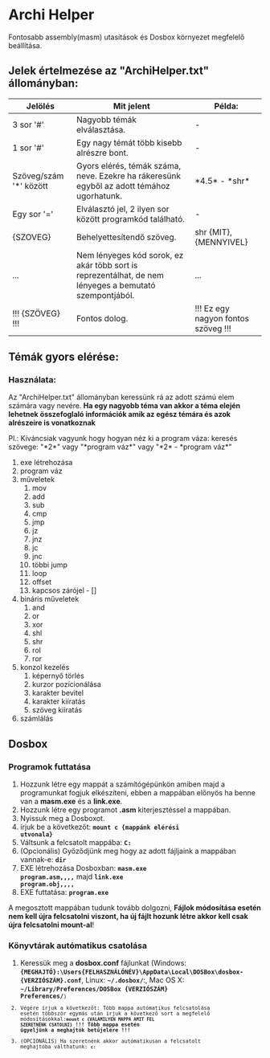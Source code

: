 # Archi Helper
Fontosabb assembly(masm) utasítások és Dosbox környezet megfelelő beállítása.

## Jelek értelmezése az "ArchiHelper.txt" állományban:

|Jelölés|Mit jelent|Példa:|
|----|----|----|
|3 sor '#'|Nagyobb témák elválasztása.|-|
|1 sor '#'|Egy nagy témát több kisebb alrészre bont.|-|
|Szöveg/szám '*' között|Gyors elérés, témák száma, neve. Ezekre ha rákeresünk egyből az adott témához ugorhatunk.|\*4.5\* - \*shr\*|
|Egy sor '='|Elválasztó jel, 2 ilyen sor között programkód található.|-|
|{SZOVEG}|Behelyettesítendő szöveg.|shr {MIT},{MENNYIVEL}|
|...|Nem lényeges kód sorok, ez akár több sort is reprezentálhat, de nem lényeges a bemutató szempontjából.|...|
|!!! {SZÖVEG} !!!|Fontos dolog.| !!! Ez egy nagyon fontos szöveg !!! ||

## Témák gyors elérése:
### Használata:
Az "ArchiHelper.txt" állományban keressünk rá az adott számú elem számára vagy nevére. **Ha egy nagyobb téma van akkor a téma elején lehetnek összefoglaló információk amik az egész témára és azok alrészeire is vonatkoznak**

Pl.: Kíváncsiak vagyunk hogy hogyan néz ki a program váza: 
    keresés szövege: "\*2\*" vagy "\*program váz\*" vagy "\*2\* - \*program váz\*"

1. exe létrehozása
1. program váz
1. műveletek
    1. mov
    1. add
    1. sub
    1. cmp
    1. jmp
    1. jz
    1. jnz
    1. jc
    1. jnc
    1. többi jump
    1. loop
    1. offset
    1. kapcsos zárójel - []
1. bináris műveletek
    1. and
    1. or
    1. xor
    1. shl
    1. shr
    1. rol
    1. ror
1. konzol kezelés
    1. képernyő törlés
    1. kurzor pozícionálása
    1. karakter bevitel
    1. karakter kiíratás
    1. szöveg kiíratás
1. számlálás

## Dosbox

### Programok futtatása

1. Hozzunk létre egy mappát a számítógépünkön amiben majd a programunkat fogjuk elkészíteni, ebben a mappában előnyös ha benne van a **masm.exe** és a **link.exe**.
1. Hozzunk létre egy programot **.asm** kiterjesztéssel a mappában.
1. Nyissuk meg a Dosboxot.
1. írjuk be a következőt: **<code>mount c {mappánk elérési utvonala}</code>**
1. Váltsunk a felcsatolt mappába: **<code>C:</code>**
1. (Opcionális) Győződjünk meg hogy az adott fájljaink a mappában vannak-e: **<code>dir</code>**
1. EXE létrehozása Dosboxban: **<code>masm.exe program.asm,,,,</code>** majd **<code>link.exe program.obj,,,,</code>**
1. EXE futtatása: **<code>program.exe</code>**

A megosztott mappában tudunk tovább dolgozni, **Fájlok módosítása esetén nem kell újra felcsatolni viszont, ha új fájlt hozunk létre akkor kell csak újra felcsatolni mount-al**!

### Könyvtárak autómatikus csatolása

1. Keressük meg a **dosbox.conf** fájlunkat (Windows: **<code>{MEGHAJTÓ}:\Users\{FELHASZNÁLÓNÉV}\AppData\Local\DOSBox\dosbox-{VERZIÓSZÁM}.conf</code>**, Linux: **<code>~/.dosbox/</code>**:, Mac OS X: **<code>~/Library/Preferences/DOSBox {VERZIÓSZÁM} Preferences/<code>**)
1. Végére írjuk a következőt: Több mappa autómatikus felcsatolása esetén többször egymás után írjuk a következő sort a megfelelő módosításokkal:**<code>mount c {VALAMILYEN MAPPA AMIT FEL SZERETNÉNK CSATOLNI}</code>** **!!! Több mappa esetén ügyeljünk a meghajtók betűjelére !!!**
1. (OPCIONÁLIS) Ha szeretnénk akkor autómatikusan a felcsatolt meghajtóba válthatunk: **<code>c:</code>**